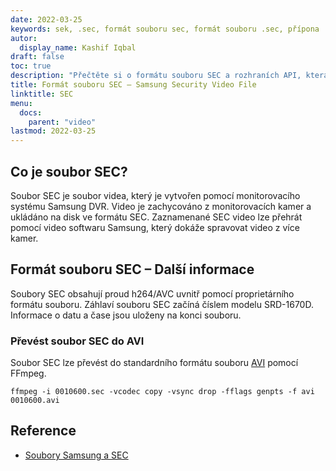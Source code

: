 ```yaml
---
date: 2022-03-25
keywords: sek, .sec, formát souboru sec, formát souboru .sec, přípona .sec, přípona sek
autor:
  display_name: Kashif Iqbal
draft: false
toc: true
description: "Přečtěte si o formátu souboru SEC a rozhraních API, která mohou vytvářet a otevírat soubory SEC."
title: Formát souboru SEC – Samsung Security Video File
linktitle: SEC
menu:
  docs:
    parent: "video"
lastmod: 2022-03-25
---
```


## Co je soubor SEC?

Soubor SEC je soubor videa, který je vytvořen pomocí monitorovacího systému Samsung DVR. Video je zachycováno z monitorovacích kamer a ukládáno na disk ve formátu SEC. Zaznamenané SEC video lze přehrát pomocí video softwaru Samsung, který dokáže spravovat video z více kamer.

## Formát souboru SEC – Další informace

Soubory SEC obsahují proud h264/AVC uvnitř pomocí proprietárního formátu souboru. Záhlaví souboru SEC začíná číslem modelu SRD-1670D. Informace o datu a čase jsou uloženy na konci souboru.

### Převést soubor SEC do AVI

Soubor SEC lze převést do standardního formátu souboru [AVI](/cs/video/avi/) pomocí FFmpeg.

```
ffmpeg -i 0010600.sec -vcodec copy -vsync drop -fflags genpts -f avi 0010600.avi
```

## Reference ##

- [Soubory Samsung a SEC](https://spreadys.wordpress.com/2013/07/19/samsung-and-sec-files/)

